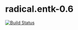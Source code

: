 # radical.entk-0.6

[![Build Status](https://travis-ci.org/radical-cybertools/radical.entk.svg?branch=devel)](https://travis-ci.org/radical-cybertools/radical.entk.svg?branch=devel)
